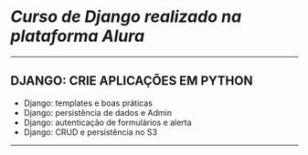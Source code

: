 # *Curso de Django realizado na plataforma Alura*

---



##  **DJANGO: CRIE APLICAÇÕES EM PYTHON**


* Django: templates e boas práticas
* Django: persistência de dados e Admin
* Django: autenticação de formulários e alerta
* Django: CRUD e persistência no S3

---
